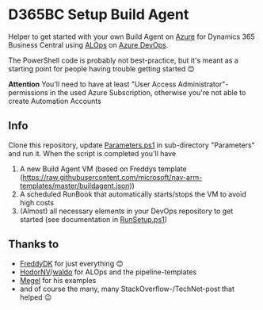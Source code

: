 # D365BC Setup Build Agent

Helper to get started with your own Build Agent on [Azure](https://portal.azure.com/) for Dynamics 365 Business Central using [ALOps](https://github.com/HodorNV/ALOps) on [Azure DevOps](https://dev.azure.com/).

The PowerShell code is probably not best-practice, but it's meant as a starting point for people having trouble getting started :blush:

**Attention** You'll need to have at least "User Access Administrator"-permissions in the used Azure Subscription, otherwise you're not able to create Automation Accounts

## Info

Clone this repository, update [Parameters.ps1](https://github.com/SimonOfHH/D365BC-Setup-Build-Agent/blob/master/Scripts/Parameters/Parameters.ps1) in sub-directory "Parameters" and run it. When the script is completed you'll have
1. A new Build Agent VM (based on Freddys template (https://raw.githubusercontent.com/microsoft/nav-arm-templates/master/buildagent.json))
2. A scheduled RunBook that automatically starts/stops the VM to avoid high costs
3. (Almost) all necessary elements in your DevOps repository to get started (see documentation in [RunSetup.ps1](https://github.com/SimonOfHH/D365BC-Setup-Build-Agent/blob/master/Scripts/RunSetup.ps1))

## Thanks to
- [FreddyDK](https://github.com/freddydk) for just everything :blush:
- [HodorNV](https://github.com/HodorNV/ALOps)/[waldo](https://github.com/waldo1001/) for ALOps and the pipeline-templates
- [Megel](https://github.com/megel/Azure-DevOps-Agents-for-BC-Examples) for his examples
- and of course the many, many StackOverflow-/TechNet-post that helped :wink: